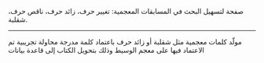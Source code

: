 صفحة لتسهيل البحث في المسابقات المعجمية: تغيير حرف، زائد حرف، ناقص حرف، شقلبة.

---------------------------------------------------

مولّد كلمات معجمية مثل شقلبة أو زائد حرف باعتماد كلمة مدرجة
محاولة تجريبية تم الاعتماد فيها على معجم الوسيط وذلك بتحويل الكتاب إلى قاعدة بيانات
